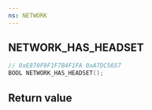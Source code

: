 ```yaml
---
ns: NETWORK
---
```

## NETWORK_HAS_HEADSET

```c
// 0xE870F9F1F7B4F1FA 0xA7DC5657
BOOL NETWORK_HAS_HEADSET();
```


## Return value
